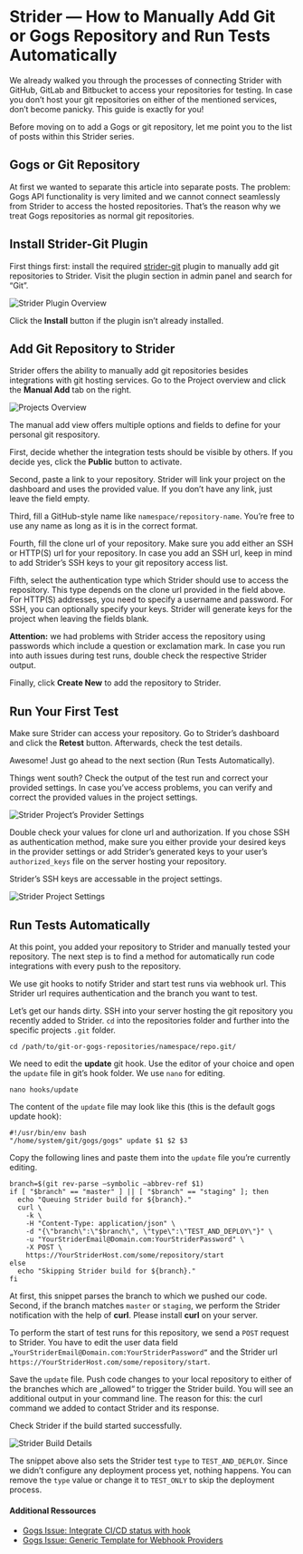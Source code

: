 # Strider — How to Manually Add Git or Gogs Repository and Run Tests Automatically

We already walked you through the processes of connecting Strider with GitHub, GitLab and Bitbucket to access your repositories for testing. In case you don’t host your git repositories on either of the mentioned services, don’t become panicky. This guide is exactly for you!

Before moving on to add a Gogs or git repository, let me point you to the list of posts within this Strider series.


## Gogs or Git Repository
At first we wanted to separate this article into separate posts. The problem: Gogs API functionality is very limited and we cannot connect seamlessly from Strider to access the hosted repositories. That’s the reason why we treat Gogs repositories as normal git repositories.


## Install Strider-Git Plugin
First things first: install the required [strider-git]() plugin to manually add git repositories to Strider. Visit the plugin section in admin panel and search for “Git”.

![Strider Plugin Overview]()

Click the **Install** button if the plugin isn’t already installed.


## Add Git Repository to Strider
Strider offers the ability to manually add git repositories besides integrations with git hosting services. Go to the Project overview and click the **Manual Add** tab on the right.

![Projects Overview]()

The manual add view offers multiple options and fields to define for your personal git respository.

First, decide whether the integration tests should be visible by others. If you decide yes, click the **Public** button to activate.

Second, paste a link to your repository. Strider will link your project on the dashboard and uses the provided value. If you don’t have any link, just leave the field empty.

Third, fill a GitHub-style name like `namespace/repository-name`. You’re free to use any name as long as it is in the correct format.

Fourth, fill the clone url of your repository. Make sure you add either an SSH or HTTP(S) url for your repository. In case you add an SSH url, keep in mind to add Strider’s SSH keys to your git repository access list.

Fifth, select the authentication type which Strider should use to access the repository. This type depends on the clone url provided in the field above. For HTTP(S) addresses, you need to specify a username and password. For SSH, you can optionally specify your keys. Strider will generate keys for the project when leaving the fields blank.

**Attention:** we had problems with Strider access the repository using passwords which include a question or exclamation mark. In case you run into auth issues during test runs, double check the respective Strider output.

Finally, click **Create New** to add the repository to Strider.


## Run Your First Test
Make sure Strider can access your repository. Go to Strider’s dashboard and click the **Retest** button. Afterwards, check the test details.

Awesome! Just go ahead to the next section (Run Tests Automatically).

Things went south? Check the output of the test run and correct your provided settings. In case you’ve access problems, you can verify and correct the provided values in the project settings.

![Strider Project’s Provider Settings]()

Double check your values for clone url and authorization. If you chose SSH as authentication method, make sure you either provide your desired keys in the provider settings or add Strider’s generated keys to your user’s `authorized_keys` file on the server hosting your repository.

Strider’s SSH keys are accessable in the project settings.

![Strider Project Settings]()


## Run Tests Automatically
At this point, you added your repository to Strider and manually tested your repository. The next step is to find a method for automatically run code integrations with every push to the repository.

We use git hooks to notify Strider and start test runs via webhook url. This Strider url requires authentication and the branch you want to test.

Let’s get our hands dirty. SSH into your server hosting the git repository you recently added to Strider. `cd` into the repositories folder and further into the specific projects `.git` folder.

	cd /path/to/git-or-gogs-repositories/namespace/repo.git/

We need to edit the **update** git hook. Use the editor of your choice and open the `update` file in git’s hook folder. We use `nano` for editing.

	nano hooks/update

The content of the `update` file may look like this (this is the default gogs update hook):

	#!/usr/bin/env bash
	"/home/system/git/gogs/gogs" update $1 $2 $3

Copy the following lines and paste them into the `update` file you’re currently editing.

```
branch=$(git rev-parse —symbolic —abbrev-ref $1)
if [ "$branch" == "master" ] || [ "$branch" == "staging" ]; then
  echo "Queuing Strider build for ${branch}."
  curl \
    -k \
    -H "Content-Type: application/json" \
    -d "{\"branch\":\"$branch\", \"type\":\"TEST_AND_DEPLOY\"}" \
    -u "YourStriderEmail@Domain.com:YourStriderPassword" \
    -X POST \
    https://YourStriderHost.com/some/repository/start
else
  echo "Skipping Strider build for ${branch}."
fi
```

At first, this snippet parses the branch to which we pushed our code. Second, if the branch matches `master` or `staging`, we perform the Strider notification with the help of **curl**. Please install **curl** on your server.

To perform the start of test runs for this repository, we send a `POST` request to Strider. You have to edit the user data field `„YourStriderEmail@Domain.com:YourStriderPassword“` and the Strider url `https://YourStriderHost.com/some/repository/start`.

Save the `update` file. Push code changes to your local repository to either of the branches which are „allowed“ to trigger the Strider build. You will see an additional output in your command line. The reason for this: the curl command we added to contact Strider and its response.

Check Strider if the build started successfully.

![Strider Build Details]()

The snippet above also sets the Strider test `type` to `TEST_AND_DEPLOY`. Since we didn’t configure any deployment process yet, nothing happens. You can remove the `type` value or change it to `TEST_ONLY` to skip the deployment process.

#### Additional Ressources

- [Gogs Issue: Integrate CI/CD status with hook](https://github.com/gogits/gogs/issues/813)
- [Gogs Issue: Generic Template for Webhook Providers](https://github.com/gogits/gogs/issues/793)
